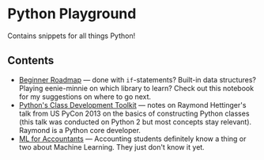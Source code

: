 # Python Playground

Contains snippets for all things Python!

## Contents

- [Beginner Roadmap](https://github.com/marvintensuan/Python-Playground/blob/master/Beginner%20Roadmap/The%20No-Nonsense%20Python%20Beginner%20Roadmap.ipynb) &mdash; done with `if`-statements? Built-in data structures? Playing eenie-minnie on which library to learn? Check out this notebook for my suggestions on where to go next.
- [Python's Class Development Toolkit](https://github.com/marvintensuan/Python-Playground/blob/master/Python's%20Class%20Development%20Toolkit/Python's%20Class%20Development%20Toolkit.ipynb) &mdash; notes on Raymond Hettinger's talk from US PyCon 2013 on the basics of constructing Python classes (this talk was conducted on Python 2 but most concepts stay relevant). Raymond is a Python core developer.
- [ML for Accountants](https://github.com/marvintensuan/Python-Playground/tree/master/ML%20for%20Accountants) &mdash; Accounting students definitely know a thing or two about Machine Learning. They just don't know it yet.